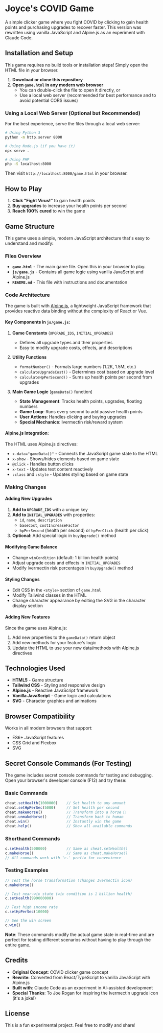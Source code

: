 # Joyce's COVID Game

A simple clicker game where you fight COVID by clicking to gain health points and purchasing upgrades to recover faster. This version was rewritten using vanilla JavaScript and Alpine.js as an experiment with Claude Code.

## Installation and Setup

This game requires no build tools or installation steps! Simply open the HTML file in your browser.

1. **Download or clone this repository**
2. **Open `game.html` in any modern web browser**
   - You can double-click the file to open it directly, or
   - Use a local web server (recommended for best performance and to avoid potential CORS issues)

### Using a Local Web Server (Optional but Recommended)

For the best experience, serve the files through a local web server:

```bash
# Using Python 3
python -m http.server 8000

# Using Node.js (if you have it)
npx serve .

# Using PHP
php -S localhost:8000
```

Then visit `http://localhost:8000/game.html` in your browser.

## How to Play

1. **Click "Fight Virus!"** to gain health points
2. **Buy upgrades** to increase your health points per second
3. **Reach 100% cured** to win the game

## Game Structure

This game uses a simple, modern JavaScript architecture that's easy to understand and modify:

### Files Overview

- **`game.html`** - The main game file. Open this in your browser to play.
- **`js/game.js`** - Contains all game logic using vanilla JavaScript and Alpine.js
- **`README.md`** - This file with instructions and documentation

### Code Architecture

The game is built with [Alpine.js](https://alpinejs.dev/), a lightweight JavaScript framework that provides reactive data binding without the complexity of React or Vue.

#### Key Components in `js/game.js`:

1. **Game Constants** (`UPGRADE_IDS`, `INITIAL_UPGRADES`)
   - Defines all upgrade types and their properties
   - Easy to modify upgrade costs, effects, and descriptions

2. **Utility Functions**
   - `formatNumber()` - Formats large numbers (1.2K, 1.5M, etc.)
   - `calculateUpgradeCost()` - Determines cost based on upgrade level
   - `calculateHpPerSecond()` - Sums up health points per second from upgrades

3. **Main Game Logic** (`gameData()` function)
   - **State Management**: Tracks health points, upgrades, floating numbers
   - **Game Loop**: Runs every second to add passive health points
   - **User Actions**: Handles clicking and buying upgrades
   - **Special Mechanics**: Ivermectin risk/reward system

#### Alpine.js Integration:

The HTML uses Alpine.js directives:
- `x-data="gameData()"` - Connects the JavaScript game state to the HTML
- `x-show` - Shows/hides elements based on game state
- `@click` - Handles button clicks
- `x-text` - Updates text content reactively
- `:class` and `:style` - Updates styling based on game state

### Making Changes

#### Adding New Upgrades

1. **Add to `UPGRADE_IDS`** with a unique key
2. **Add to `INITIAL_UPGRADES`** with properties:
   - `id`, `name`, `description`
   - `baseCost`, `costIncreaseFactor`
   - `hpPerSecond` (health per second) or `hpPerClick` (health per click)
3. **Optional**: Add special logic in `buyUpgrade()` method

#### Modifying Game Balance

- Change `winCondition` (default: 1 billion health points)
- Adjust upgrade costs and effects in `INITIAL_UPGRADES`
- Modify Ivermectin risk percentages in `buyUpgrade()` method

#### Styling Changes

- Edit CSS in the `<style>` section of `game.html`
- Modify Tailwind classes in the HTML
- Change character appearance by editing the SVG in the character display section

#### Adding New Features

Since the game uses Alpine.js:
1. Add new properties to the `gameData()` return object
2. Add new methods for your feature's logic
3. Update the HTML to use your new data/methods with Alpine.js directives

## Technologies Used

- **HTML5** - Game structure
- **Tailwind CSS** - Styling and responsive design
- **Alpine.js** - Reactive JavaScript framework
- **Vanilla JavaScript** - Game logic and calculations
- **SVG** - Character graphics and animations

## Browser Compatibility

Works in all modern browsers that support:
- ES6+ JavaScript features
- CSS Grid and Flexbox
- SVG

## Secret Console Commands (For Testing)

The game includes secret console commands for testing and debugging. Open your browser's developer console (F12) and try these:

### Basic Commands
```javascript
cheat.setHealth(1000000)    // Set health to any amount
cheat.setHpPerSec(5000)     // Set health per second
cheat.makeHorse()           // Transform into a horse 🐴
cheat.unmakeHorse()         // Transform back to human
cheat.win()                 // Instantly win the game
cheat.help()                // Show all available commands
```

### Shorthand Commands
```javascript
c.setHealth(500000)         // Same as cheat.setHealth()
c.makeHorse()               // Same as cheat.makeHorse()
// All commands work with 'c.' prefix for convenience
```

### Testing Examples
```javascript
// Test the horse transformation (changes Ivermectin icon)
c.makeHorse()

// Test near-win state (win condition is 1 billion health)
c.setHealth(999000000)

// Test high income rate
c.setHpPerSec(10000)

// See the win screen
c.win()
```

**Note**: These commands modify the actual game state in real-time and are perfect for testing different scenarios without having to play through the entire game.

## Credits

- **Original Concept**: COVID clicker game concept
- **Rewrite**: Converted from React/TypeScript to vanilla JavaScript with Alpine.js
- **Built with**: Claude Code as an experiment in AI-assisted development
- **Special Thanks**: To Joe Rogan for inspiring the Ivermectin upgrade icon (it's a joke!)

## License

This is a fun experimental project. Feel free to modify and share!